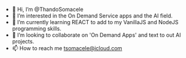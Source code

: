 - 👋 Hi, I’m @ThandoSomacele
- 👀 I’m interested in the On Demand Service apps and the AI field.
- 🌱 I’m currently learning REACT to add to my VanillaJS and NodeJS programming skills.
- 💞️ I’m looking to collaborate on 'On Demand Apps' and text to out AI projects.
- 📫 How to reach me tsomacele@icloud.com

<!---
ThandoSomacele/ThandoSomacele is a ✨ special ✨ repository because its `README.md` (this file) appears on your GitHub profile.
You can click the Preview link to take a look at your changes.
--->
